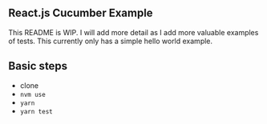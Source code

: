 React.js Cucumber Example
---

This README is WIP. I will add more detail as I add more valuable examples of tests. This currently only has a simple hello world example.

## Basic steps

* clone
* `nvm use`
* `yarn`
* `yarn test`
